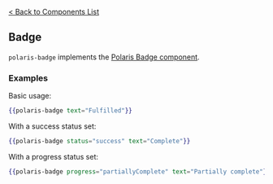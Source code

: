 [< Back to Components List](../README.md#components)

## Badge

`polaris-badge` implements the [Polaris Badge component](https://polaris.shopify.com/components/images-and-icons/badge).

### Examples

Basic usage:

```hbs
{{polaris-badge text="Fulfilled"}}
```

With a success status set:

```hbs
{{polaris-badge status="success" text="Complete"}}
```

With a progress status set:

```hbs
{{polaris-badge progress="partiallyComplete" text="Partially complete"}}
```
